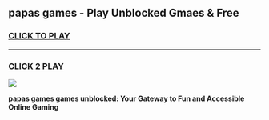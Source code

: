 
## papas games - Play Unblocked Gmaes & Free
<h3>
<a href="https://news.freeplayer.one?title=papas_games&ref=16F">CLICK TO PLAY</a></h3>
<hr>

<h3>
<a href="https://news.freeplayer.one?title=papas_games&ref=16F">CLICK 2 PLAY</a>
  
</h3>

<a href="https://news.freeplayer.one?title=papas_games&ref=16F/"><img src="https://clearcache.store/games.png"></a>


**papas games games unblocked: Your Gateway to Fun and Accessible Online Gaming**
